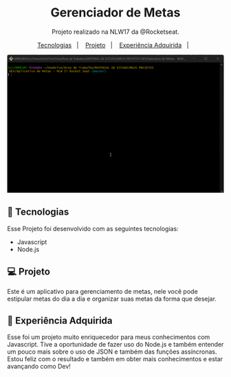 <h1 align="center">Gerenciador de Metas</h1>

<p align="center">Projeto realizado na NLW17 da @Rocketseat.
</p>

<p align="center">
  <a href="#-tecnologias">Tecnologias</a>&nbsp;&nbsp;&nbsp;|&nbsp;&nbsp;&nbsp;
  <a href="#-projeto">Projeto</a>&nbsp;&nbsp;&nbsp;|&nbsp;&nbsp;&nbsp;
  <a href="#-layout">Experiência Adquirida</a>&nbsp;&nbsp;&nbsp;|&nbsp;&nbsp;&nbsp;
</p>

<p align="center">
<img src="gitbashapp.gif" alt="gif da tela inicial do projeto">
</p>

## 🚀 Tecnologias

Esse Projeto foi desenvolvido com as seguintes tecnologias:

- Javascript
- Node.js


## 💻 Projeto

Este é um aplicativo para gerenciamento de metas, nele você pode estipular metas do dia a dia e organizar suas metas da forma que desejar.

## 🧠 Experiência Adquirida
Esse foi um projeto muito enriquecedor para meus conhecimentos com Javascript. Tive a oportunidade de fazer uso do Node.js e também entender um pouco mais sobre o uso de JSON e também das funções assíncronas. Estou feliz com o resultado e também em obter mais conhecimentos e estar avançando como Dev!